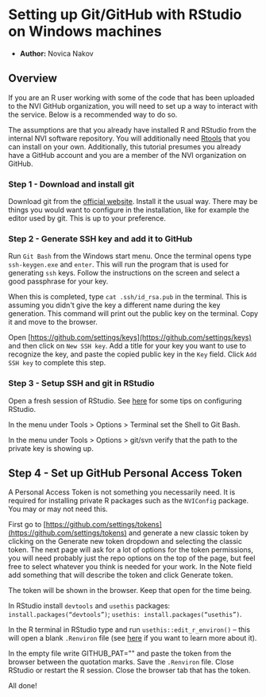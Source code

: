 # Setting up Git/GitHub with RStudio on Windows machines

- **Author:** Novica Nakov

## Overview

If you are an R user working with some of the code that has been uploaded to the NVI GitHub organization, you will need to set up a way to interact with the service. Below is a recommended way to do so.

The assumptions are that you already have installed R and RStudio from the internal NVI software repository. You will additionally need [Rtools](https://cran.r-project.org/bin/windows/Rtools/rtools43/rtools.html) that you can install on your own. Additionally, this tutorial presumes you already have a GitHub account and you are a member of the NVI organization on GitHub.

### Step 1 - Download and install git

Download git from the [official website](https://git-scm.com/download/win). Install it the usual way. There may be things you would want to configure in the installation, like for example the editor used by git. This is up to your preference.

### Step 2 - Generate SSH key and add it to GitHub

Run `Git Bash` from the Windows start menu. Once the terminal opens type `ssh-keygen.exe` and `enter`. This will run the program that is used for generating `ssh` keys. Follow the instructions on the screen and select a good passphrase for your key.

When this is completed, type `cat .ssh/id_rsa.pub` in the terminal. This is assuming you didn't give the key a different name during the key generation. This command will print out the public key on the terminal. Copy it and move to the browser.

Open [https://github.com/settings/keys](https://github.com/settings/keys) and then click on `New SSH key`. Add a title for your key you want to use to recognize the key, and paste the copied public key in the `Key` field. Click `Add SSH key` to complete this step.

### Step 3 - Setup SSH and git in RStudio

Open a fresh session of RStudio. See [here]() for some tips on configuring RStudio.

In the menu under Tools > Options > Terminal set the Shell to Git Bash.

In the menu under Tools > Options > git/svn verify that the path to the private key is showing up.

## Step  4 - Set up GitHub Personal Access Token

A Personal Access Token is not something you necessarily need. It is required for installing private R packages such as the `NVIConfig` package. You may or may not need this.

First go to [https://github.com/settings/tokens](https://github.com/settings/tokens) and generate a new classic token by clicking on the Generate new token dropdown and selecting the classic token. The next page will ask for a lot of options for the token permissions, you will need probably just the repo options on the top of the page, but feel free to select whatever you think is needed for your work. In the Note field add something that will describe the token and click Generate token.

The token will be shown in the browser. Keep that open for the time being.

In RStudio install `devtools` and `usethis` packages: `install.packages(“devtools”)`; `usethis: install.packages(“usethis”)`.

In the R terminal in RStudio type and run `usethis::edit_r_environ()` – this will open a blank `.Renviron` file (see [here](https://support.posit.co/hc/en-us/articles/360047157094-Managing-R-with-Rprofile-Renviron-Rprofile-site-Renviron-site-rsession-conf-and-repos-conf) if you want to learn more about it).

In the empty file write GITHUB_PAT="" and paste the token from the browser between the quotation marks. Save the `.Renviron` file. Close RStudio or restart the R session. Close the browser tab that has the token.

All done!
